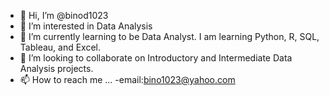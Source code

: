 - 👋 Hi, I’m @binod1023
- 👀 I’m interested in Data Analysis
- 🌱 I’m currently learning to be Data Analyst. I am learning Python, R, SQL, Tableau, and Excel.
- 💞️ I’m looking to collaborate on Introductory and Intermediate Data Analysis projects.
- 📫 How to reach me ...
-email:bino1023@yahoo.com
<!---
binod1023/binod1023 is a ✨ special ✨ repository because its `README.md` (this file) appears on your GitHub profile.
You can click the Preview link to take a look at your changes.
--->
